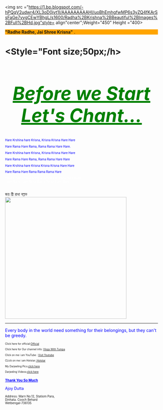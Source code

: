<!DOCTYPE html>
<HTML> 
<head>
<Title> My 1st Website
</Title>
<link rel="Icon" type="image/x-icon" href="/images/favicon.ico">
</head>

<img src ="https://1.bp.blogspot.com/-hPQqV2udwr4/XL3oD0jvt1I/AAAAAAAAAHI/uoBhEmhgfwMP6s3yZQ4fKArSsFaGe7vvgCEwYBhgL/s1600/Radha%2BKrishna%2BBeautiful%2BImages%2BFull%2BHd.jpg"style= align"center";Weight="450" Height ="400>
<BR>
</body>
<p style="background-color:Orange;

 <H Style="text-align:center;color:Yellow;font-size:90%;"><B>"Radhe Radhe, Jai Shree Krisna"</B> .</h>
<br><H1><Style="Font size;50px;/h>

<H1 Style = "color:green;text-align:center;Font-size:60"> <U><B><I>Before we Start Let's Chant...</U></B></I></H1>
<p style="background=color:Maroon;">
<p style="color:Blue;Font-size:70%">Hare  Krshina hare Krisna, Krisna Krisna Hare Hare
<p style="color:Blue;Font-size:70%">Hare Rama Hare Rama, Rama Rama Hare Hare.
<p style="color:Blue;Font-size:70%">Hare  Krshina hare Krisna, Krisna Krisna Hare Hare
<p style="color:Blue;Font-size:70%">Hare Rama Hare Rama,  Rama Rama Hare Hare
<p style="color:Blue;Font-size:70%" > Hare  Krshina hare Krisna Krisna Krisna Hare Hare
<p style="color:Blue;Font-size:70%" >  Hare Rama Hare Rama  Rama Rama Hare 
<p style="color:white;Font-size:70%" > Hare Krishna Hare Krshina, Krishna Krishna Hare Hare. <br>
Hare Rama Hare Rama Rama Rama Hare Hare.
</P>
<br>
</Center>
</Body>
</HTML>
<HTML>
<body>
<h style=Font-size:30%">জয় শ্রী রাধা বল্লভ
<br>
<img src ="C:\Users\HP\Desktop\My Pic\desktop-wallpaper-net-on-laddu-gopal-ji-lord-krishna-radha-krishna-art-shree-krishna.jpg" With="450" Height ="400"/>
<hr>
<p style = color:blue;"Text-align:Center;">Every body in the world need something for their belongings, but they 
can't be greedy. <br=because greednees make people blind </p>
<P  style=Font-size:60%>Click here for official:<a Href="file:///C:/Users/HP/Desktop/official.html">Official </a> 
<allignment ="center"/>
<BG Color "yellow"/> 
<p style=Font-size:60%> Click here for Our channel info: <a href="C:\Users\HP\Desktop\Ajoy Dutta new.html"> Vlogs With Tumpa </a> 
<p style=Font-size:60%> Click on me i am YouTube : <a href= "https://www.youtube.com/watch?v=PKwLsAu-z10"> Visit Youtube </a>   
<p style=Font-size:60%> CLick on me i am Hotstar:<a href= "https://www.hotstar.com/in/home"> Hotstar </a>
<p style=Font-size:60%> My Darjeeling Pics:<a Href="C:\Users\HP\Desktop\Darjeeling">click here </a></p>
<p style=Font-size:60%> Darjeeling Videos:<a Href="C:\Users\HP\Desktop\Darjeeling Vidoes">click here</a></p> 
	
<H1 Style="color:blue;font-size:80%"><U>Thank You So Much</U></h1>
<p style="color:Blue;Font-size:90%;Text-align:Left">Ajoy Dutta</P>
<P style=Font-size:70%> Address:
Warn No.12, Statiom Para,<br>
Dinhata. Cooch Behard<br>
Wetbengal-736135<p/>
                  
</body>
</html>

